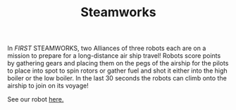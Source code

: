 ﻿---
layout: first
title: Steamworks
year: 2017
vid: https://www.youtube.com/embed/EMiNmJW7enI
img: /resources/img/swlogo.png
---

In *FIRST* STEAMWORKS, two Alliances of three robots each are on a mission to prepare for a long-distance air ship travel! Robots score points by gathering gears and placing them on the pegs of the airship for the pilots to place into spot to spin rotors or gather fuel and shot it either into the high boiler or the low boiler. In the last 30 seconds the robots can climb onto the airship to join on its voyage!

See our robot [here.](/team/robots)


